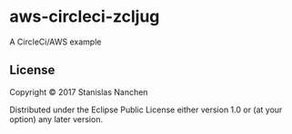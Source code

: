 # aws-circleci-zcljug

A CircleCi/AWS example

## License

Copyright © 2017 Stanislas Nanchen

Distributed under the Eclipse Public License either version 1.0 or (at
your option) any later version.
